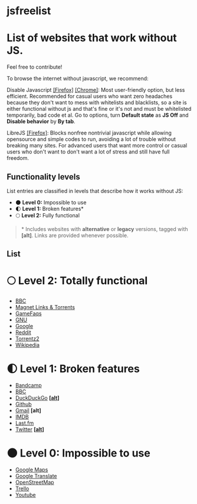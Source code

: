 
# jsfreelist

# List of websites that work without JS.

Feel free to contribute!

To browse the internet without javascript, we recommend:

Disable Javascript [[Firefox]](https://addons.mozilla.org/en-US/firefox/addon/disable-javascript/) [[Chrome]](https://chrome.google.com/webstore/detail/disable-javascript/jfpdlihdedhlmhlbgooailmfhahieoem): Most user-friendly option, but less efficient. Recommended for casual users who want zero headaches because they don't want to mess with whitelists and blacklists, so a site is either functional without js and that's fine or it's not and must be whitelisted temporarily, bad code et al. Go to options, turn **Default state** as **JS Off** and **Disable behavior** by **By tab**.

LibreJS [[Firefox]](https://www.gnu.org/software/librejs/): Blocks nonfree nontrivial javascript while allowing opensource and simple codes to run, avoiding a lot of trouble without breaking many sites. For advanced users that want more control or casual users who don't want to don't want a lot of stress and still have full freedom.

## Functionality levels

List entries are classified in levels that describe how it works without JS:

* :new_moon: **Level 0:** Impossible to use
* :first_quarter_moon: **Level 1:** Broken features*
* :full_moon: **Level 2:** Fully functional

>\* Includes websites with **alternative** or **legacy** versions, tagged with **[alt]**. Links are provided whenever possible.

## List

# :full_moon: Level 2: Totally functional

* [BBC](http://www.bbc.com)
* [Magnet Links & Torrents](https://www.btsay.org/)
* [GameFaqs](https://gamefaqs.gamespot.com/)
* [GNU](http://gnu.org)
* [Google](https://www.google.com/)
* [Reddit](http://reddit.com)
* [Torrentz2](https://torrentz2.eu/)
* [Wikipedia](http://wikipedia.org)

# :first_quarter_moon: Level 1: Broken features

* [Bandcamp](https://bandcamp.com/)
* [BBC](https://www.bbc.com/)
* [DuckDuckGo](https://duckduckgo.com/) **[[alt](https://duckduckgo.com/html)]**
* [Github](http://github.com)
* [Gmail](http://gmail.com)  **[alt]**
* [IMDB](https://www.imdb.com/)
* [Last.fm](http://last.fm)
* [Twitter](http://twitter.com) **[[alt](http://mobile.twitter.com/)]**

# :new_moon: Level 0: Impossible to use

* [Google Maps](http://maps.google.com)
* [Google Translate](http://translate.google.com)
* [OpenStreetMap](https://www.openstreetmap.org/)
* [Trello](http://trello.com)
* [Youtube](http://youtube.com)

